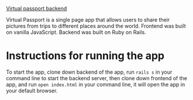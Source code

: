 [Virtual passport backend](https://github.com/Beka23/virtual-passport-backend)

Virtual Passport is a single page app that allows users to share their pictures from trips to different places around the world.
Frontend was built on vanilla JavaScript.
Backend was built on Ruby on Rails. 

# Instructions for running the app

To start the app, clone down backend of the app, run ```rails s``` in your command line to start the backend server, then clone down frontend of the app, and run ```open index.html``` in your command line, it will open the app in your default browser. 
